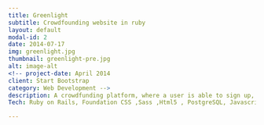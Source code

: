 ```yaml
---
title: Greenlight
subtitle: Crowdfounding website in ruby
layout: default
modal-id: 2
date: 2014-07-17
img: greenlight.jpg
thumbnail: greenlight-pre.jpg
alt: image-alt
<!-- project-date: April 2014
client: Start Bootstrap
category: Web Development -->
description: A crowdfunding platform, where a user is able to sign up, create his own project or just browse the website and pledge the projects of other users.
Tech: Ruby on Rails, Foundation CSS ,Sass ,Html5 , PostgreSQL, Javascript/JQuery, Carrierwave, Rmagick, ActsAsTaggable.

---
```

